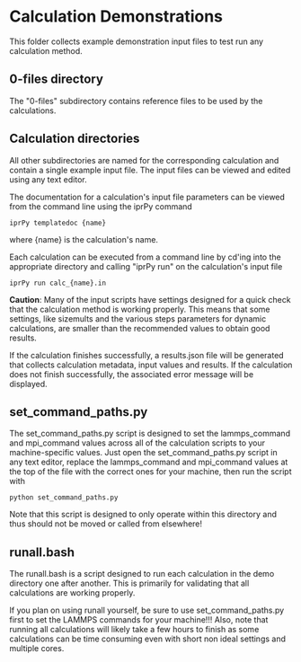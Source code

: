 # Calculation Demonstrations

This folder collects example demonstration input files to test run any calculation method.

## 0-files directory

The "0-files" subdirectory contains reference files to be used by the calculations.

## Calculation directories

All other subdirectories are named for the corresponding calculation and contain a single example input file.  The input files can be viewed and edited using any text editor.

The documentation for a calculation's input file parameters can be viewed from the command line using the iprPy command

    iprPy templatedoc {name}

where {name} is the calculation's name.

Each calculation can be executed from a command line by cd'ing into the appropriate directory and calling "iprPy run" on the calculation's input file

    iprPy run calc_{name}.in

**Caution**: Many of the input scripts have settings designed for a quick check that the calculation method is working properly.  This means that some settings, like sizemults and the various steps parameters for dynamic calculations, are smaller than the recommended values to obtain good results.  

If the calculation finishes successfully, a results.json file will be generated that collects calculation metadata, input values and results.  If the calculation does not finish successfully, the associated error message will be displayed.

## set_command_paths.py

The set_command_paths.py script is designed to set the lammps_command and mpi_command values across all of the calculation scripts to your machine-specific values.  Just open the set_command_paths.py script in any text editor, replace the lammps_command and mpi_command values at the top of the file with the correct ones for your machine, then run the script with

    python set_command_paths.py

Note that this script is designed to only operate within this directory and thus should not be moved or called from elsewhere!

## runall.bash

The runall.bash is a script designed to run each calculation in the demo directory one after another.  This is primarily for validating that all calculations are working properly.

If you plan on using runall yourself, be sure to use set_command_paths.py first to set the LAMMPS commands for your machine!!!  Also, note that running all calculations will likely take a few hours to finish as some calculations can be time consuming even with short non ideal settings and multiple cores. 